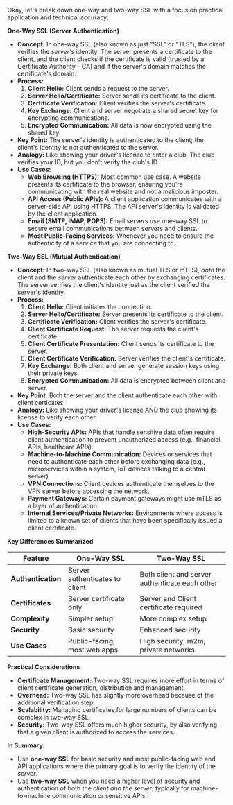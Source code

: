 Okay, let's break down one-way and two-way SSL with a focus on practical application and technical accuracy:

**One-Way SSL (Server Authentication)**

*   **Concept:** In one-way SSL (also known as just "SSL" or "TLS"), the *client* verifies the *server's* identity. The server presents a certificate to the client, and the client checks if the certificate is valid (trusted by a Certificate Authority - CA) and if the server's domain matches the certificate's domain.
*   **Process:**
    1.  **Client Hello:** Client sends a request to the server.
    2.  **Server Hello/Certificate:** Server sends its certificate to the client.
    3.  **Certificate Verification:** Client verifies the server's certificate.
    4.  **Key Exchange:** Client and server negotiate a shared secret key for encrypting communications.
    5.  **Encrypted Communication:** All data is now encrypted using the shared key.
*   **Key Point:**  The server's identity is authenticated to the client; the client's identity is not authenticated to the server.
*   **Analogy:**  Like showing your driver's license to enter a club. The club verifies your ID, but you don't verify the club's ID.
*   **Use Cases:**
    *   **Web Browsing (HTTPS):** Most common use case. A website presents its certificate to the browser, ensuring you're communicating with the real website and not a malicious imposter.
    *   **API Access (Public APIs):** A client application communicates with a server-side API using HTTPS. The API server's identity is validated by the client application.
    *   **Email (SMTP, IMAP, POP3):** Email servers use one-way SSL to secure email communications between servers and clients.
    *   **Most Public-Facing Services:** Whenever you need to ensure the authenticity of a service that you are connecting to.

**Two-Way SSL (Mutual Authentication)**

*   **Concept:** In two-way SSL (also known as mutual TLS or mTLS), *both* the client and the *server* authenticate each other by exchanging certificates.  The server verifies the client's identity just as the client verified the server's identity.
*   **Process:**
    1.  **Client Hello:** Client initiates the connection.
    2.  **Server Hello/Certificate:** Server presents its certificate to the client.
    3.  **Certificate Verification:** Client verifies the server's certificate.
    4.  **Client Certificate Request:** The server requests the client's certificate.
    5.  **Client Certificate Presentation:** Client sends its certificate to the server.
    6.  **Client Certificate Verification:** Server verifies the client's certificate.
    7.  **Key Exchange:** Both client and server generate session keys using their private keys.
    8.  **Encrypted Communication:** All data is encrypted between client and server.
*   **Key Point:** Both the server and the client authenticate each other with client certicates.
*   **Analogy:** Like showing your driver's license AND the club showing its license to verify each other.
*   **Use Cases:**
    *   **High-Security APIs:** APIs that handle sensitive data often require client authentication to prevent unauthorized access (e.g., financial APIs, healthcare APIs).
    *   **Machine-to-Machine Communication:** Devices or services that need to authenticate each other before exchanging data (e.g., microservices within a system, IoT devices talking to a central server).
    *   **VPN Connections:** Client devices authenticate themselves to the VPN server before accessing the network.
    *   **Payment Gateways:** Certain payment gateways might use mTLS as a layer of authentication.
    *   **Internal Services/Private Networks:** Environments where access is limited to a known set of clients that have been specifically issued a client certificate.

**Key Differences Summarized**

| Feature          | One-Way SSL                | Two-Way SSL                 |
| ---------------- | -------------------------- | --------------------------- |
| **Authentication** | Server authenticates to client | Both client and server authenticate each other |
| **Certificates** | Server certificate only     | Server and Client certificate required |
| **Complexity**    | Simpler setup              | More complex setup          |
| **Security**      | Basic security             | Enhanced security           |
| **Use Cases**    | Public-facing, most web apps | High security, m2m, private networks |

**Practical Considerations**

*   **Certificate Management:** Two-way SSL requires more effort in terms of client certificate generation, distribution and management.
*   **Overhead:** Two-way SSL has slightly more overhead because of the additional verification step.
*   **Scalability:** Managing certificates for large numbers of clients can be complex in two-way SSL.
*   **Security:**  Two-way SSL offers much higher security, by also verifying that a given client is authorized to access the services.

**In Summary:**

*   Use **one-way SSL** for basic security and most public-facing web and API applications where the primary goal is to verify the identity of the *server*.
*   Use **two-way SSL** when you need a higher level of security and authentication of both the *client and the server*, typically for machine-to-machine communication or sensitive APIs.
